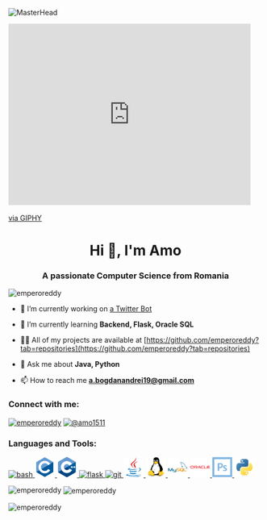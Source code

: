 ![MasterHead](https://giphy.com/gifs/dommespace-domme-space-programador-qgQUggAC3Pfv687qPC)
<iframe src="https://giphy.com/embed/qgQUggAC3Pfv687qPC" width="480" height="360" frameBorder="0" class="giphy-embed" allowFullScreen></iframe><p><a href="https://giphy.com/gifs/dommespace-domme-space-programador-qgQUggAC3Pfv687qPC">via GIPHY</a></p>
<h1 align="center">Hi 👋, I'm Amo</h1>
<h3 align="center">A passionate Computer Science from Romania</h3>

<p align="left"> <img src="https://komarev.com/ghpvc/?username=emperoreddy&label=Profile%20views&color=0e75b6&style=flat" alt="emperoreddy" /> </p>

- 🔭 I’m currently working on [a Twitter Bot](https://github.com/emperoreddy/Twitter-Bot)

- 🌱 I’m currently learning **Backend, Flask, Oracle SQL**

- 👨‍💻 All of my projects are available at [https://github.com/emperoreddy?tab=repositories](https://github.com/emperoreddy?tab=repositories)

- 💬 Ask me about **Java, Python**

- 📫 How to reach me **a.bogdanandrei19@gmail.com**

<h3 align="left">Connect with me:</h3>
<p align="left">
<a href="https://dev.to/emperoreddy" target="blank"><img align="center" src="https://raw.githubusercontent.com/rahuldkjain/github-profile-readme-generator/master/src/images/icons/Social/devto.svg" alt="emperoreddy" height="30" width="40" /></a>
<a href="https://hashnode.com/@amo1511" target="blank"><img align="center" src="https://raw.githubusercontent.com/rahuldkjain/github-profile-readme-generator/master/src/images/icons/Social/hashnode.svg" alt="@amo1511" height="30" width="40" /></a>
</p>

<h3 align="left">Languages and Tools:</h3>
<p align="left"> <a href="https://www.gnu.org/software/bash/" target="_blank" rel="noreferrer"> <img src="https://www.vectorlogo.zone/logos/gnu_bash/gnu_bash-icon.svg" alt="bash" width="40" height="40"/> </a> <a href="https://www.cprogramming.com/" target="_blank" rel="noreferrer"> <img src="https://raw.githubusercontent.com/devicons/devicon/master/icons/c/c-original.svg" alt="c" width="40" height="40"/> </a> <a href="https://www.w3schools.com/cpp/" target="_blank" rel="noreferrer"> <img src="https://raw.githubusercontent.com/devicons/devicon/master/icons/cplusplus/cplusplus-original.svg" alt="cplusplus" width="40" height="40"/> </a> <a href="https://flask.palletsprojects.com/" target="_blank" rel="noreferrer"> <img src="https://www.vectorlogo.zone/logos/pocoo_flask/pocoo_flask-icon.svg" alt="flask" width="40" height="40"/> </a> <a href="https://git-scm.com/" target="_blank" rel="noreferrer"> <img src="https://www.vectorlogo.zone/logos/git-scm/git-scm-icon.svg" alt="git" width="40" height="40"/> </a> <a href="https://www.java.com" target="_blank" rel="noreferrer"> <img src="https://raw.githubusercontent.com/devicons/devicon/master/icons/java/java-original.svg" alt="java" width="40" height="40"/> </a> <a href="https://www.linux.org/" target="_blank" rel="noreferrer"> <img src="https://raw.githubusercontent.com/devicons/devicon/master/icons/linux/linux-original.svg" alt="linux" width="40" height="40"/> </a> <a href="https://www.mysql.com/" target="_blank" rel="noreferrer"> <img src="https://raw.githubusercontent.com/devicons/devicon/master/icons/mysql/mysql-original-wordmark.svg" alt="mysql" width="40" height="40"/> </a> <a href="https://www.oracle.com/" target="_blank" rel="noreferrer"> <img src="https://raw.githubusercontent.com/devicons/devicon/master/icons/oracle/oracle-original.svg" alt="oracle" width="40" height="40"/> </a> <a href="https://www.photoshop.com/en" target="_blank" rel="noreferrer"> <img src="https://raw.githubusercontent.com/devicons/devicon/master/icons/photoshop/photoshop-line.svg" alt="photoshop" width="40" height="40"/> </a> <a href="https://www.python.org" target="_blank" rel="noreferrer"> <img src="https://raw.githubusercontent.com/devicons/devicon/master/icons/python/python-original.svg" alt="python" width="40" height="40"/> </a> </p>

<p><img align="left" src="https://github-readme-stats.vercel.app/api/top-langs?username=emperoreddy&show_icons=true&locale=en&layout=compact" alt="emperoreddy" /></p>

<p>&nbsp;<img align="center" src="https://github-readme-stats.vercel.app/api?username=emperoreddy&show_icons=true&locale=en" alt="emperoreddy" /></p>

<p><img align="center" src="https://github-readme-streak-stats.herokuapp.com/?user=emperoreddy&" alt="emperoreddy" /></p>
